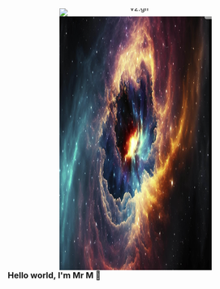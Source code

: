 <!-- Combined container -->
<div align="center" style="margin: 0; padding: 0; line-height: 0;">
  <img src="v2.gif" width="300" alt="v2.gif" style="display: block; margin: 0; padding: 0;"/>
  <img src="./hello_me.png" width="300" height="500" alt="Welcome" style="display: block; margin: 0; padding: 0;"/>
</div>

<!-- Optional Text -->
<h3 align="left" style="margin-top: 0;">Hello world, I'm Mr M 👋</h3>
